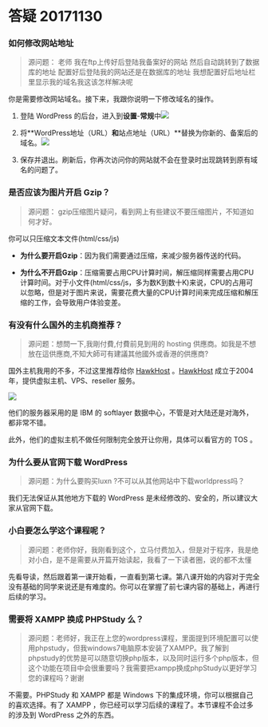 # 答疑 20171130

### 如何修改网站地址
>源问题： 老师 我在ftp上传好后登陆我备案好的网站 然后自动跳转到了数据库的地址 配置好后登陆我的网站还是在数据库的地址 我想配置好后地址栏里显示我的域名我这该怎样解决呢

你是需要修改网站域名。接下来，我跟你说明一下修改域名的操作。

1. 登陆 WordPress 的后台，进入到**设置**-**常规**中![](https://postimg.aliavv.com/2018/nvgz6.png)

2. 将**WordPress地址（URL）**和**站点地址（URL）**替换为你新的、备案后的域名。![](https://postimg.aliavv.com/2018/pl7b0.png)
3. 保存并退出。刷新后，你再次访问你的网站就不会在登录时出现跳转到原有域名的问题了。


### 是否应该为图片开启 Gzip？
>源问题： gzip压缩图片疑问，看到网上有些建议不要压缩图片，不知道如何才好。 

你可以只压缩文本文件(html/css/js)

- **为什么要开启Gzip**：因为我们需要通过压缩，来减少服务器传送的代码。

- **为什么不开启Gzip**：压缩需要占用CPU计算时间，解压缩同样需要占用CPU计算时间。对于小文件(html/css/js，多为数K到数十K)来说，CPU的占用可以忽略，但是对于图片来说，需要花费大量的CPU计算时间来完成压缩和解压缩的工作，会导致用户体验变差。

### 有没有什么国外的主机商推荐？
> 源问题：想問一下,我剛付費,付費前見到用的 hosting 供應商。如我是不想放在這供應商,不知大師可有建議其他國外或香港的供應商?

国外主机我用的不多，不过这里推荐给你 [HawkHost](https://my.hawkhost.com/aff.php?aff=10900) 。[HawkHost](https://my.hawkhost.com/aff.php?aff=10900) 成立于2004年，提供虚拟主机、VPS、reseller 服务。

[![](https://postimg.aliavv.com/2018/d91ds.png)](https://my.hawkhost.com/aff.php?aff=10900) 

他们的服务器采用的是 IBM 的 softlayer 数据中心，不管是对大陆还是对海外，都非常不错。

此外，他们的虚拟主机不做任何限制完全放开让你用，具体可以看官方的 TOS 。


### 为什么要从官网下载 WordPress

> 源问题：为什么要购买luxn ?不可以从其他网站中下载worldpress吗？ 

我们无法保证从其他地方下载的 WordPress 是未经修改的、安全的，所以建议大家从官网下载。

### 小白要怎么学这个课程呢？
> 源问题：老师你好，我刚看到这个，立马付费加入，但是对于程序，我是绝对小白，是不是需要从开篇开始读起，我看了一下读者圈，说的都不太懂

先看导读，然后跟着第一课开始看，一直看到第七课。第八课开始的内容对于完全没有基础的同学来说还是有难度的。你可以在掌握了前七课内容的基础上，再进行后续的学习。

### 需要将 XAMPP 换成 PHPStudy 么？

> 源问题：老师好，我正在上您的wordpress课程，里面提到环境配置可以使用phpstudy，但我windows7电脑原本安装了XAMPP。我了解到phpstudy的优势是可以随意切换php版本，以及同时运行多个php版本，但这个功能在项目中会很重要吗？我需要把xampp换成phpStudy以更好学习您的课程吗？谢谢

不需要。PHPStudy 和 XAMPP 都是 Windows 下的集成环境，你可以根据自己的喜欢选择。有了 XAMPP ，你已经可以学习后续的课程了。本节课程不会过多的涉及到 WordPress 之外的东西。
